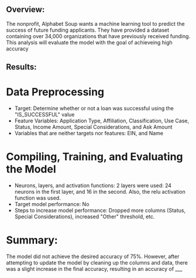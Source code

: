 ## Overview:

The nonprofit, Alphabet Soup wants a machine learning tool to predict the success of future funding applicants. They have provided a dataset containing over 34,000 organizations that have previously received funding. This analysis will evaluate the model with the goal of achieveing high accuracy

## Results: 

# Data Preprocessing

* Target: Determine whether or not a loan was successful using the "IS_SUCCESSFUL" value
* Feature Variables: Application Type, Affiliation, Classification, Use Case, Status, Income Amount, Special Considerations, and Ask Amount 
* Variables that are neither targets nor features: EIN, and Name

# Compiling, Training, and Evaluating the Model
* Neurons, layers, and activation functions: 2 layers were used: 24 neurons in the first layer, and 16 in the second. Also, the relu activation function was used.
* Target model performance: No
* Steps to increase model performance: Dropped more columns (Status, Special Considerations), increased "Other" threshold, etc. 


# Summary: 
The model did not achieve the desired accuracy of 75%. However, after attempting to update the model by cleaning up the columns and data, there was a slight increase in the final accuracy, resulting in an accuracy of ___

